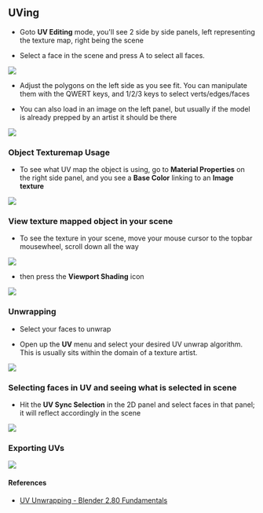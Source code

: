 

## UVing

- Goto **UV Editing** mode, you'll see 2 side by side panels, left representing the texture map, right being the scene

- Select a face in the scene and press A to select all faces.

![](start.PNG)

- Adjust the polygons on the left side as you see fit. You can manipulate them with the QWERT keys, and 1/2/3 keys to select verts/edges/faces

- You can also load in an image on the left panel, but usually if the model is already prepped by an artist it should be there

![](load_texture.PNG)

### Object Texturemap Usage
- To see what UV map the object is using, go to **Material Properties** on the right side panel, and you see a **Base Color** linking to an **Image texture**

![](image_texture.PNG)

### View texture mapped object in your scene
- To see the texture in your scene, move your mouse cursor to the topbar mousewheel, scroll down all the way

![](cursor.PNG)

- then press the **Viewport Shading** icon

![](viewport_shading.PNG)

### Unwrapping 

- Select your faces to unwrap

- Open up the **UV** menu and select your desired UV unwrap algorithm. This is usually sits within the domain of a texture artist.

![](unwrap_algos.PNG)

### Selecting faces in UV and seeing what is selected in scene 

- Hit the **UV Sync Selection** in the 2D panel and select faces in that panel; it will reflect accordingly in the scene

![](uv_select_faces.PNG)

### Exporting UVs

![](exporting.PNG)

#### References

- [UV Unwrapping - Blender 2.80 Fundamentals](https://www.youtube.com/watch?v=Y7M-B6xnaEM&list=PLa1F2ddGya_-UvuAqHAksYnB0qL9yWDO6&index=19)